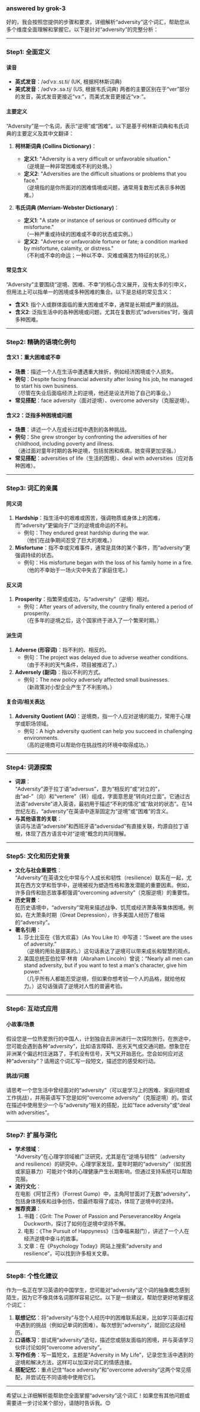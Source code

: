 ### answered by grok-3
好的，我会按照您提供的步骤和要求，详细解析“adversity”这个词汇，帮助您从多个维度全面理解和掌握它。以下是针对“adversity”的完整分析：

---

### Step1: 全面定义
#### 读音
- **英式发音**：/ədˈvɜː.sɪ.ti/ (UK, 根据柯林斯词典)
- **美式发音**：/ədˈvɝː.sə.t̬i/ (US, 根据韦氏词典)
两者的主要区别在于“ver”部分的发音，英式发音更接近“vɜː”，而美式发音更接近“vɝː”。

#### 主要定义
“Adversity”是一个名词，表示“逆境”或“困难”。以下是基于柯林斯词典和韦氏词典的主要定义及其中文翻译：

1. **柯林斯词典 (Collins Dictionary)**：
   - **定义1**: "Adversity is a very difficult or unfavorable situation."  
     （逆境是一种非常困难或不利的处境。）
   - **定义2**: "Adversities are the difficult situations or problems that you face."  
     （逆境指的是你所面对的困难情境或问题，通常用复数形式表示多种困难。）

2. **韦氏词典 (Merriam-Webster Dictionary)**：
   - **定义1**: "A state or instance of serious or continued difficulty or misfortune."  
     （一种严重或持续的困难或不幸的状态或实例。）
   - **定义2**: "Adverse or unfavorable fortune or fate; a condition marked by misfortune, calamity, or distress."  
     （不利或不幸的命运；一种以不幸、灾难或痛苦为特征的状况。）

#### 常见含义
“Adversity”主要围绕“逆境、困难、不幸”的核心含义展开，没有太多的引申义，但用法上可以指单一的困境或多种困难的集合。以下是总结的常见含义：
- **含义1**: 指个人或群体面临的重大困难或不幸，通常是长期或严重的挑战。
- **含义2**: 泛指生活中的各种困境或问题，尤其在复数形式“adversities”时，强调多种困难。

---

### Step2: 精确的语境化例句
#### 含义1：重大困难或不幸
- **场景**：描述一个人在生活中遭遇重大挫折，例如经济困境或个人损失。
- **例句**：Despite facing financial adversity after losing his job, he managed to start his own business.  
  （尽管在失业后面临经济上的逆境，他还是设法开始了自己的事业。）
- **常见搭配**：face adversity（面对逆境）、overcome adversity（克服逆境）。

#### 含义2：泛指多种困境或问题
- **场景**：讲述一个人在成长过程中遇到的各种挑战。
- **例句**：She grew stronger by confronting the adversities of her childhood, including poverty and illness.  
  （通过面对童年时期的各种逆境，包括贫困和疾病，她变得更加坚强。）
- **常见搭配**：adversities of life（生活的困境）、deal with adversities（应对各种困难）。

---

### Step3: 词汇的亲属
#### 同义词
1. **Hardship**：指生活中的艰难或困苦，强调物质或身体上的困难，而“adversity”更偏向于广泛的逆境或命运的不利。  
   - 例句：They endured great hardship during the war.  
     （他们在战争期间忍受了巨大的艰难。）
2. **Misfortune**：指不幸或灾难事件，通常是具体的某个事件，而“adversity”更强调持续的状态。  
   - 例句：His misfortune began with the loss of his family home in a fire.  
     （他的不幸始于一场火灾中失去了家庭住宅。）

#### 反义词
1. **Prosperity**：指繁荣或成功，与“adversity”（逆境）相对。  
   - 例句：After years of adversity, the country finally entered a period of prosperity.  
     （在多年的逆境之后，这个国家终于进入了一个繁荣时期。）

#### 派生词
1. **Adverse (形容词)**：指不利的、相反的。  
   - 例句：The project was delayed due to adverse weather conditions.  
     （由于不利的天气条件，项目被推迟了。）
2. **Adversely (副词)**：指以不利的方式。  
   - 例句：The new policy adversely affected small businesses.  
     （新政策对小型企业产生了不利影响。）

#### 复合词/相关表达
1. **Adversity Quotient (AQ)**：逆境商，指一个人应对逆境的能力，常用于心理学或职场领域。  
   - 例句：A high adversity quotient can help you succeed in challenging environments.  
     （高的逆境商可以帮助你在挑战性的环境中取得成功。）

---

### Step4: 词源探索
- **词源**：  
  “Adversity”源于拉丁语“adversus”，意为“相反的”或“对立的”，由“ad-”（向）和“vertere”（转）组成，字面意思是“转向对立面”。它通过古法语“adversite”进入英语，最初用于描述“不利的情况”或“敌对的状态”。在14世纪左右，“adversity”在英语中逐渐固定为“逆境”或“困难”的含义。
- **与其他语言的关联**：  
  该词与法语“adversité”和西班牙语“adversidad”有直接关联，均源自拉丁语根，体现了西方语言中对“逆境”概念的共同理解。

---

### Step5: 文化和历史背景
- **文化与社会重要性**：  
  “Adversity”在英语文化中常与个人成长和韧性（resilience）联系在一起，尤其在西方文学和哲学中，逆境被视为塑造性格和激发潜能的重要因素。例如，许多自传和励志故事都强调“overcoming adversity”（克服逆境）的重要性。
- **历史背景**：  
  在历史语境中，“adversity”常用来描述战争、饥荒或经济萧条等集体困境。例如，在大萧条时期（Great Depression），许多美国人经历了极端的“adversity”。
- **著名引用**：  
  1. 莎士比亚在《皆大欢喜》（As You Like It）中写道：“Sweet are the uses of adversity.”  
     （逆境的用处是甜美的。）这句话表达了逆境可以带来成长和智慧的观点。
  2. 美国总统亚伯拉罕·林肯（Abraham Lincoln）曾说：“Nearly all men can stand adversity, but if you want to test a man's character, give him power.”  
     （几乎所有人都能忍受逆境，但如果你想考验一个人的品格，就给他权力。）这句话强调了逆境对人性的普遍考验。

---

### Step6: 互动式应用
#### 小故事/场景
假设您是一位热爱旅行的中国人，计划独自去非洲进行一次探险旅行。在旅途中，您可能会遇到各种“adversity”，比如语言障碍、恶劣天气或交通问题。想象您在非洲某个偏远村庄迷路了，手机没有信号，天气又开始恶化。您会如何应对这种“adversity”？请用这个词汇写一段短文，描述您的感受和行动。

#### 挑战/问题
请思考一个您生活中曾经面对的“adversity”（可以是学习上的困难、家庭问题或工作挑战），并用英语写下您是如何“overcome adversity”（克服逆境）的。尝试在描述中使用至少一个与“adversity”相关的搭配，比如“face adversity”或“deal with adversities”。

---

### Step7: 扩展与深化
- **学术领域**：  
  “Adversity”在心理学领域被广泛研究，尤其是在“逆境与韧性”（adversity and resilience）的研究中。心理学家发现，童年时期的“adversity”（如贫困或家庭暴力）可能对个体的心理健康产生长期影响，但通过支持系统可以帮助克服。
- **流行文化**：  
  在电影《阿甘正传》（Forrest Gump）中，主角阿甘面对了无数“adversity”，包括身体残疾和战争创伤，但最终取得了成功，体现了逆境中的坚持。
- **推荐资源**：  
  1. 书籍：《Grit: The Power of Passion and Perseverance》by Angela Duckworth，探讨了如何在逆境中坚持不懈。  
  2. 电影：《The Pursuit of Happyness》（当幸福来敲门），讲述了一个人在经济逆境中奋斗的故事。  
  3. 文章：在《Psychology Today》网站上搜索“adversity and resilience”，可以找到许多相关文章。

---

### Step8: 个性化建议
作为一名正在学习英语的中国学生，您可能对“adversity”这个词的抽象概念感到陌生，因为它不像具体名词那样容易记忆。以下是一些建议，帮助您更好地掌握这个词汇：
1. **联想记忆**：将“adversity”与您个人经历中的困难联系起来，比如学习英语过程中遇到的挑战（例如记单词的困难）。每次想到“adversity”，就回忆这段经历。
2. **口语练习**：尝试用“adversity”造句，描述您或朋友面临的困境，并与英语学习伙伴讨论如何“overcome adversity”。
3. **写作任务**：写一篇短文，主题是“Adversity in My Life”，记录您生活中遇到的逆境和解决方法，这样可以加深对词汇的情感连接。
4. **搭配记忆**：重点记住“face adversity”和“overcome adversity”这两个常见搭配，并尝试在不同语境中使用它们。

---

希望以上详细解析能帮助您全面掌握“adversity”这个词汇！如果您有其他问题或需要进一步讨论某个部分，请随时告诉我。😊